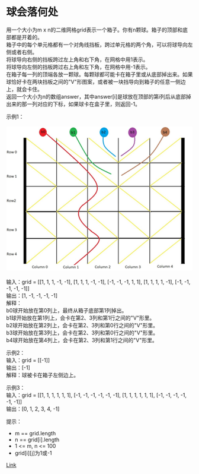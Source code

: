 <h1>球会落何处</h1>

用一个大小为m x n的二维网格grid表示一个箱子。你有n颗球。箱子的顶部和底部都是开着的。</br>
箱子中的每个单元格都有一个对角线挡板，跨过单元格的两个角，可以将球导向左侧或者右侧。</br>
将球导向右侧的挡板跨过左上角和右下角，在网格中用1表示。</br>
将球导向左侧的挡板跨过右上角和左下角，在网格中用-1表示。</br>
在箱子每一列的顶端各放一颗球。每颗球都可能卡在箱子里或从底部掉出来。如果球恰好卡在两块挡板之间的"V"形图案，或者被一块挡导向到箱子的任意一侧边上，就会卡住。</br>
返回一个大小为n的数组answer，其中answer[i]是球放在顶部的第i列后从底部掉出来的那一列对应的下标，如果球卡在盒子里，则返回-1。</br>

示例1：</br>
</br>![](./image/1.jpeg)</br></br>
输入：grid = [[1, 1, 1, -1, -1], [1, 1, 1, -1, -1], [-1, -1, -1, 1, 1], [1, 1, 1, 1, -1], [-1, -1, -1, -1, -1]]</br>
输出：[1, -1, -1, -1, -1]</br>
解释：</br>
b0球开始放在第0列上，最终从箱子底部第1列掉出。</br>
b1球开始放在第1列上，会卡在第2、3列和第1行之间的"V"形里。</br>
b2球开始放在第2列上，会卡在第2、3列和第0行之间的"V"形里。</br>
b3球开始放在第3列上，会卡在第2、3列和第0行之间的"V"形里。</br>
b4球开始放在第4列上，会卡在第2、3列和第1行之间的"V"形里。</br>

示例2：</br>
输入：grid = [[-1]]</br>
输出：[-1]</br>
解释：球被卡在箱子左侧边上。</br>

示例3：</br>
输入：grid = [[1, 1, 1, 1, 1, 1], [-1, -1, -1, -1, -1, -1], [1, 1, 1, 1, 1, 1], [-1, -1, -1, -1, -1, -1]]</br>
输出：[0, 1, 2, 3, 4, -1]</br>

提示：
- m == grid.length
- n == grid[i].length
- 1 <= m, n <= 100
- grid[i][j]为1或-1

[Link](https://leetcode-cn.com/problems/where-will-the-ball-fall/)